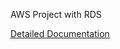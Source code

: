 AWS Project with RDS


[Detailed Documentation](https://docs.aws.amazon.com/AmazonRDS/latest/UserGuide/CHAP_Tutorials.html#CHAP_Tutorials_postgreslabs)
